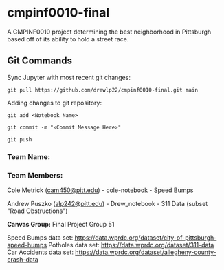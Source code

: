 # cmpinf0010-final

A CMPINF0010 project determining the best neighborhood in Pittsburgh based off of its ability to hold a street race.

## Git Commands
Sync Jupyter with most recent git changes:

`git pull https://github.com/drewlp22/cmpinf0010-final.git main`


Adding changes to git repository:

`git add <Notebook Name>`

`git commit -m "<Commit Message Here>"`

`git push`



### Team Name: 

### Team Members:

Cole Metrick (cam450@pitt.edu) - cole-notebook - Speed Bumps

Andrew Puszko (alp242@pitt.edu) - Drew_notebook - 311 Data (subset "Road Obstructions")


**Canvas Group:** Final Project Group 51

Speed Bumps data set: https://data.wprdc.org/dataset/city-of-pittsburgh-speed-humps
Potholes data set: https://data.wprdc.org/dataset/311-data
Car Accidents data set: https://data.wprdc.org/dataset/allegheny-county-crash-data
